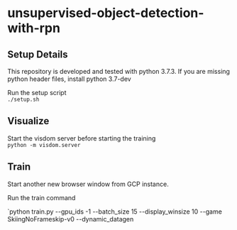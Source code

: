 # unsupervised-object-detection-with-rpn
## Setup Details 
This repository is developed and tested with python 3.7.3. If you are missing python header files, install python 3.7-dev

Run the setup script   
`./setup.sh`

## Visualize
Start the visdom server before starting the training  
`python -m visdom.server`


## Train
Start another new browser window from GCP instance.

Run the train command

`python train.py --gpu_ids -1 --batch_size 15 --display_winsize 10 --game SkiingNoFrameskip-v0 --dynamic_datagen
